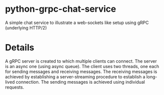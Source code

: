 # python-grpc-chat-service
A simple chat service to illustrate a web-sockets like setup using gRPC (underlying HTTP/2)

# Details
A gRPC server is created to which multiple clients can connect. The server is an async one (using async queue). The client uses two threads, one each for sending messages and receiving messages. The receiving messages is achieved by establishing a server-streaming procedure to establish a long-lived connection. The sending messages is achieved using individual requests.
